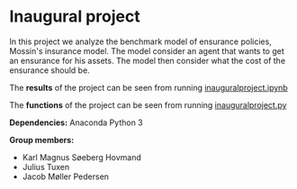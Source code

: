 # Inaugural project

In this project we analyze the benchmark model of ensurance policies, Mossin's insurance model. The model consider an agent that wants to get an ensurance for his assets. The model then consider what the cost of the ensurance should be.

The **results** of the project can be seen from running [inauguralproject.ipynb](inauguralproject.ipynb)

The **functions** of the project can be seen from running [inauguralproject.py](inauguralproject.py)

**Dependencies:** Anaconda Python 3 

**Group members:**
- Karl Magnus Søeberg Hovmand
- Julius Tuxen
- Jacob Møller Pedersen
